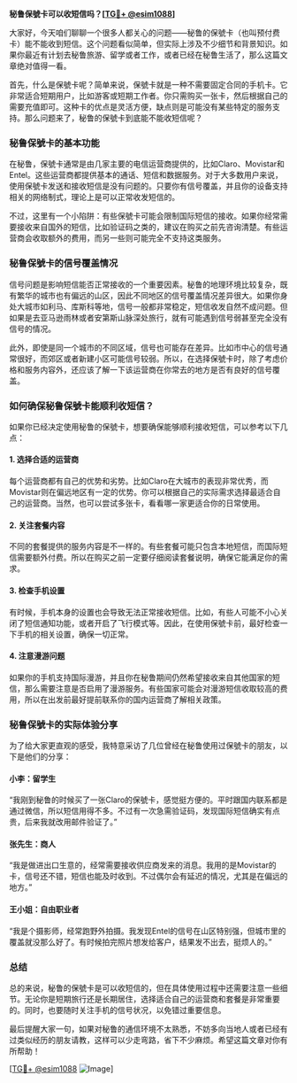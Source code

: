 **秘鲁保號卡可以收短信吗？[[TG💪+ @esim1088](https://t.me/s/esim1088)]**

大家好，今天咱们聊聊一个很多人都关心的问题——秘鲁的保號卡（也叫预付费卡）能不能收到短信。这个问题看似简单，但实际上涉及不少细节和背景知识。如果你最近有计划去秘鲁旅游、留学或者工作，或者已经在秘鲁生活了，那么这篇文章绝对值得一看。

首先，什么是保號卡呢？简单来说，保號卡就是一种不需要固定合同的手机卡。它非常适合短期用户，比如游客或短期工作者。你只需购买一张卡，然后根据自己的需要充值即可。这种卡的优点是灵活方便，缺点则是可能没有某些特定的服务支持。那么问题来了，秘鲁的保號卡到底能不能收短信呢？

### 秘鲁保號卡的基本功能

在秘鲁，保號卡通常是由几家主要的电信运营商提供的，比如Claro、Movistar和Entel。这些运营商都提供基本的通话、短信和数据服务。对于大多数用户来说，使用保號卡发送和接收短信是没有问题的。只要你有信号覆盖，并且你的设备支持相关的网络制式，理论上是可以正常收发短信的。

不过，这里有一个小陷阱：有些保號卡可能会限制国际短信的接收。如果你经常需要接收来自国外的短信，比如验证码之类的，建议在购买之前先咨询清楚。有些运营商会收取额外的费用，而另一些则可能完全不支持这类服务。

### 秘鲁保號卡的信号覆盖情况

信号问题是影响短信能否正常接收的一个重要因素。秘鲁的地理环境比较复杂，既有繁华的城市也有偏远的山区，因此不同地区的信号覆盖情况差异很大。如果你身处大城市如利马、库斯科等地，信号一般都非常稳定，短信收发自然不成问题。但如果是去亚马逊雨林或者安第斯山脉深处旅行，就有可能遇到信号弱甚至完全没有信号的情况。

此外，即使是同一个城市的不同区域，信号也可能存在差异。比如市中心的信号通常很好，而郊区或者新建小区可能信号较弱。所以，在选择保號卡时，除了考虑价格和服务内容外，还应该了解一下该运营商在你常去的地方是否有良好的信号覆盖。

### 如何确保秘鲁保號卡能顺利收短信？

如果你已经决定使用秘鲁的保號卡，想要确保能够顺利接收短信，可以参考以下几点：

#### 1. 选择合适的运营商
每个运营商都有自己的优势和劣势。比如Claro在大城市的表现非常优秀，而Movistar则在偏远地区有一定的优势。你可以根据自己的实际需求选择最适合自己的运营商。当然，也可以尝试多张卡，看看哪一家更适合你的日常使用。

#### 2. 关注套餐内容
不同的套餐提供的服务内容是不一样的。有些套餐可能只包含本地短信，而国际短信需要额外付费。所以在购买之前一定要仔细阅读套餐说明，确保它能满足你的需求。

#### 3. 检查手机设置
有时候，手机本身的设置也会导致无法正常接收短信。比如，有些人可能不小心关闭了短信通知功能，或者开启了飞行模式等。因此，在使用保號卡前，最好检查一下手机的相关设置，确保一切正常。

#### 4. 注意漫游问题
如果你的手机支持国际漫游，并且你在秘鲁期间仍然希望接收来自其他国家的短信，那么需要注意是否启用了漫游服务。有些国家可能会对漫游短信收取较高的费用，所以在出发前最好提前联系你的国内运营商了解相关政策。

### 秘鲁保號卡的实际体验分享

为了给大家更直观的感受，我特意采访了几位曾经在秘鲁使用过保號卡的朋友，以下是他们的分享：

#### 小李：留学生
“我刚到秘鲁的时候买了一张Claro的保號卡，感觉挺方便的。平时跟国内联系都是通过微信，所以短信用得不多。不过有一次急需验证码，发现国际短信确实有点贵，后来我就改用邮件验证了。”

#### 张先生：商人
“我是做进出口生意的，经常需要接收供应商发来的消息。我用的是Movistar的卡，信号还不错，短信也能及时收到。不过偶尔会有延迟的情况，尤其是在偏远的地方。”

#### 王小姐：自由职业者
“我是个摄影师，经常跑野外拍摄。我发现Entel的信号在山区特别强，但城市里的覆盖就没那么好了。有时候拍完照片想发给客户，结果发不出去，挺烦人的。”

### 总结

总的来说，秘鲁的保號卡是可以收短信的，但在具体使用过程中还需要注意一些细节。无论你是短期旅行还是长期居住，选择适合自己的运营商和套餐是非常重要的。同时，也要随时关注手机的信号状况，以免错过重要信息。

最后提醒大家一句，如果对秘鲁的通信环境不太熟悉，不妨多向当地人或者已经有过类似经历的朋友请教，这样可以少走弯路，省下不少麻烦。希望这篇文章对你有所帮助！

[[TG💪+ @esim1088](https://t.me/s/esim1088) ![Image](https://i.postimg.cc/4NQfJmqS/Snipaste-2025-05-13-00-14-12.png)]